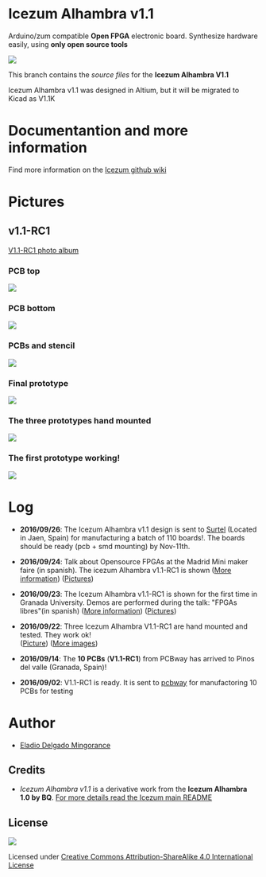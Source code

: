 # Icezum Alhambra v1.1
Arduino/zum compatible **Open FPGA** electronic board.  Synthesize hardware easily, using **only open source tools**

![](https://github.com/FPGAwars/icezum/raw/v1.1-altium/wiki/v1.1/IceZUM_v1.1-3D.jpg)

This branch contains the *source files* for the **Icezum Alhambra V1.1**

Icezum Alhambra v1.1 was designed in Altium, but it will be migrated to Kicad as V1.1K

# Documentantion and more information
Find more information on the [Icezum github wiki](https://github.com/FPGAwars/icezum/wiki)

# Pictures

## v1.1-RC1

[V1.1-RC1 photo album](https://goo.gl/photos/LNhoHUZJssGUk7si8)

### PCB top

![](https://github.com/FPGAwars/icezum/raw/v1.1-altium/wiki/v1.1-RC1/PCB-Icezum-Alhambra-v1.1-RC1-top.jpg)  

### PCB bottom

![](https://github.com/FPGAwars/icezum/raw/v1.1-altium/wiki/v1.1-RC1/PCB-Icezum-Alhambra-v1.1-RC1-bottom.jpg)

### PCBs and stencil

![](https://github.com/FPGAwars/icezum/raw/v1.1-altium/wiki/v1.1-RC1/PCB-Icezum-Alhambra-v1.1-RC1-PCBs-stencil.jpg)

### Final prototype

![](https://github.com/FPGAwars/icezum/raw/v1.1-altium/wiki/v1.1-RC1/PCB-Icezum-Alhambra-v1.1-RC1-final-prototype.jpg)

### The three prototypes hand mounted

![](https://github.com/FPGAwars/icezum/raw/v1.1-altium/wiki/v1.1-RC1/PCB-Icezum-Alhambra-v1.1-RC1-Three-prototypes-hand-mounted.jpg)

### The first prototype working!

![](https://github.com/FPGAwars/icezum/raw/v1.1-altium/wiki/v1.1-RC1/PCB-Icezum-Alhambra-v1.1-RC1-working-prototype.jpg)

# Log

* **2016/09/26**: The Icezum Alhambra v1.1 design is sent to [Surtel](http://www.surtel.es) (Located in Jaen, Spain) for manufacturing a batch of 110 boards!. The boards should be ready (pcb + smd mounting) by Nov-11th.

* **2016/09/24**: Talk about Opensource FPGAs at the Madrid Mini maker faire (in spanish). The icezum Alhambra v1.1-RC1 is shown ([More information](https://github.com/Obijuan/myslides/wiki/2016_09_24-Madrid-Maker-faire:FPGAwars-explorando-el-lado-libre)) ([Pictures](https://goo.gl/photos/6FATTo7BATbypyBV9))

* **2016/09/23**: The Icezum Alhambra v1.1-RC1 is shown for the first time in Granada University. Demos are performed during the talk: "FPGAs libres"(in spanish) ([More information](https://github.com/Obijuan/myslides/wiki/2016_09_23-Granada-Geek-FPGAs-Libres)) ([Pictures](https://goo.gl/photos/tQLoQrpZGNPAuqMD9))

* **2016/09/22**: Three Icezum Alhambra V1.1-RC1 are hand mounted and tested. They work ok!  
([Picture](https://github.com/FPGAwars/icezum/raw/v1.1-altium/wiki/v1.1-RC1/PCB-Icezum-Alhambra-v1.1-RC1-Three-prototypes-hand-mounted.jpg))
([More images](https://goo.gl/photos/LNhoHUZJssGUk7si8))

* **2016/09/14**: The **10 PCBs** (**V1.1-RC1**) from PCBway has arrived to Pinos del valle (Granada, Spain)!  
* **2016/09/02**: V1.1-RC1 is ready. It is sent to [pcbway](http://www.pcbway.com/) for manufactoring 10 PCBs for testing


# Author
* [Eladio Delgado Mingorance](https://twitter.com/EladioDM)

## Credits
* *Icezum Alhambra v1.1* is a derivative work from the **Icezum Alhambra 1.0 by BQ**. [For more details read the Icezum main README](https://github.com/FPGAwars/icezum)

## License

![](https://github.com/FPGAwars/icezum/raw/master/wiki/attribution-share-alike-creative-commons-license.png)

Licensed under [Creative Commons Attribution-ShareAlike 4.0 International License](http://creativecommons.org/licenses/by-sa/4.0/)

